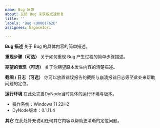 ```yaml
---
name: Bug 反馈
about: 反馈 Bug 来获取光速修复
title: ''
labels: "Bug \U0001F62D"
assignees: NagaseIori

---
```


**Bug 描述**
关于 Bug 的具体内容的简单描述。

**重现步骤（可选）**
关于如何重现 Bug 产生过程的简单步骤描述。

**期望的表现（可选）**
关于你期望原本发生内容的清楚描述。

**截图 / 日志（可选）**
你可以放置错误报告的截图与崩溃报错日志等至此处来帮助问题的定位。

**运行环境**
在此处完善DyNode当时具体的运行环境与版本。
- 操作系统：Windows 11 22H2
- DyNode版本：0.1.11.4

**其它**
在此处补充说明任何其它内容以帮助更清晰的定位问题。
